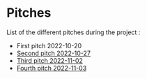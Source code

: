 # Pitches

List of the different pitches during the project :

- First pitch 2022-10-20
- [Second pitch 2022-10-27](pitch-2022-10-27.md)
- [Third pitch 2022-11-02](pitch-2022-11-02.md)
- [Fourth pitch 2022-11-03](pitch-2022-11-03.md)